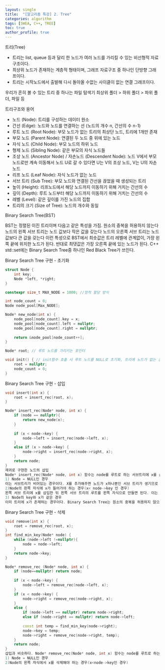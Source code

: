 ```yaml
---
layout: single
title:  "[알고리즘 특강] 2. Tree"
categories: algorithm
tags: [SWEA, C++, TREE]
toc: true
author_profile: true
---
```


트리(Tree)

- 트리는 list, queue 등과 달리 한 노드가 여러 노드를 가리킬 수 있는 비선형적 자료구조이다.
- 최상위 노드가 존재하는 계층적 형태이며, 그래프 자료구조 중 하나인 단방향 그래프이다.
- 트리는 시작노드에서 출발해 다시 돌아올 수없는 사이클이 없는 연결 그래프이다.

우리가 흔히 볼 수 있는 트리 중 하나는 파일 탐색기
최상위 폴더 > 하위 폴더 > 파위 폴더, 파일 등



트리구조와 용어

- 노드 (Node): 트리를 구성하는 데이터 원소
- 간선 (Edge): 노드와 노드를 연결하는 선 (노드의 개수 n, 간선의 수 n-1)
- 루트 노드 (Root Node): 부모 노드가 없는 트리의 최상단 노드, 트리에 1개만 존재
- 부모 노드 (Parent Node): 연결된 두 노드 중 위에 있는 노드
- 자식 노드 (Child Node): 부모 노드의 하위 노드
- 형제 노드 (Sibling Node): 같은 부모의 자식 노드들
- 조상 노드 (Ancestor Node) / 자손노드 (Descendent Node): 노드 V에서 부모 노드로만 계속 이동해서 노드 U로 갈 수 있다면 U는 V의 조상 노드, V는 U의 자손 노드
- 리프 노드 (Leaf Node): 자식 노드가 없는 노드
- 서브 트리 (Sub Tree): 부모 노드와 연결된 간선을 끊었을 때 생성되는 트리
- 높이 (Height): 리프노드에서 해당 노드까지 이동하기 위해 거치는 간선의 수
- 깊이 (Depth): 루트 노드부터 해당 노드까지 이동하기 위해 거치는 간선의 수
- 레벨 (Level): 같은 깊이를 가진 노드의 집합
- 트리의 크기 (Size of Tree): 노드의 개수와 동일

Binary Search Tree(BST)

BST는 정렬된 이진 트리이며 다음고 같은 특성을 가짐.
원소의 중복을 허용하지 않는다
노드의 왼쪽 서브 트리는 노드 값보다 작은 값을 갖는다
노드의 오른쪽 서브 트리는 노드 값보다 큰 값을 갖는다
이런 특성으로 BST에서 최솟값은 트리 레벨에 관계없이, 가장 왼쪽 끝에 위치한 노드가 된다.
반대로 최댓값은 가장 오른쪽 끝에 있는 노드가 된다.
C++ std::set에는 Binary Search Tree중 하나인 Red Black Tree가 쓰인다.

Binary Search Tree 구현 - 초기화

```c++
struct Node {
	int key;
	Node *left, *right;
}

constexpr size_t MAX_NODE = 1000; //정적 할당 방식

int node_count = 0;
Node node_pool[Max_NODE];

Node* new_node(int x) {
	node_pool[node_count].key = x;
	node_pool[node_count].left = nullptr;
	node_pool[node_count].right = nullptr;
	
	return &node_pool[node_count++];
}

Node* root; // 루트 노드를 가리키는 포인터

void init() { // init함수 호출 시 루트 노드를 NULL로 초기화, 트리에 노드가 없는 상태
	root = nullptr;
	node_count = 0;
}
```

Binary Search Tree 구현 - 삽입

```c++
void insert(int x) {
	root = insert_rec(root, x);
}

Node* insert_rec(Node* node, int x) {
	if (node == nullptr){
		return new_node(x);
	}
	
	if (x < node->key) {
		node->left = insert_rec(node->left, x);
	}
	else if (x > node->key) {
		node->right = insert_rec(node->right, x);
	}
	return node;
}
재귀로 구현한 노드의 삽입
Node* insert_rec(Node* node, int x) 함수는 node를 루트로 하는 서브트리에 x를 삽입한 다음 서브 트리의 루트를 리턴 하는 함수이다. 동작 과정케이스를 3개로 나눠서 이해해보자.
1) Node = NULL인 경우
이는 서브트리가 비어있는 경우이다. X를 추가해주면 노드가 x하나뿐인 서브 트리가 생기므로 x 노드를 만든 뒤 바로 리턴 해주면 된다.
2)Node의 왼쪽 자식에 x가 들어가야 하는 경우(x< node->key 인 경우)
왼쪽 서브 트리에 x를 삽입한 뒤 왼쪽 서브 트리의 루트를 왼쪽 자식으로 만들면 된다. 이는 insert_rec함수를 그대로 사용하여 재귀적으로 풀 수 있다. 자식의 서브트리에 노드를 삽입해도 루트는 변하지 않으므로 node를 그래도 리턴하면 된다. node의 오른쪽 자식에 x가 들어가야 하는 경우도 동일하다.
3) Node의 key와 x가 같은 경우
이미 트리에 x가 존재하는 경우이다. Binary Search Tree는 원소의 중복을 허용하지 않으므로 아무것도 하지않고 node를 그대로 리턴 한다.
```

Binary Search Tree 구현 - 삭제

```c++
void remove(int x) {
	root = remove_rec(root, x);
}
int find_min_key(Node* node) {
	while (node->left !=nullptr){
		node = node->left;
	}
	return node->key;
}

Node* remove_rec (Node* node, int x) {
	if (node==nullptr) return node;
	
	if (x < node->key) {
		node->left = remove_rec(node->left, x);
	}
	if (x < node->key) {
		node->right = remove_rec(node->right, x);
	}
	else {
		if (node->left == nullptr) return node->right;
		else if (node->right == nullptr) return node->left;
        
        const int temp = find_min_key(node->right);
        node->key = temp;
        node->right = remove_rec(node->right, temp);
	}
    return node;
}
삽입과 비슷하다. Node* remove_rec(Node* node, int x) 함수는 node를 루트로 하는 서브트리에 x를 삭제한 다음 서브트리의 루트를 리턴하는 함수이다. 역시 3가지 경우로 나눠서 이해해보자.
1) Node = NULL인 경우   
2)Node의 왼쪽 자식에서 x를 삭제해야 하는 경우(x<node->key인 경우)
```

